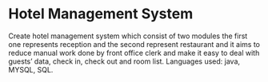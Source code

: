 # Hotel Management System
Create hotel management system which consist of two modules the first one represents reception and the second represent restaurant 
and it aims to reduce manual work done by front office clerk and make it easy to deal with guests’ data, check in, check out and room list. 
Languages used: java, MYSQL, SQL. 
